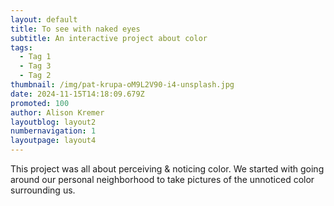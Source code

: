 ```yaml
---
layout: default
title: To see with naked eyes
subtitle: An interactive project about color
tags:
  - Tag 1
  - Tag 3
  - Tag 2
thumbnail: /img/pat-krupa-oM9L2V90-i4-unsplash.jpg
date: 2024-11-15T14:18:09.679Z
promoted: 100
author: Alison Kremer
layoutblog: layout2
numbernavigation: 1
layoutpage: layout4
---
```

This project was all about perceiving & noticing color. We started with going around our personal neighborhood to take pictures of the unnoticed color surrounding us.